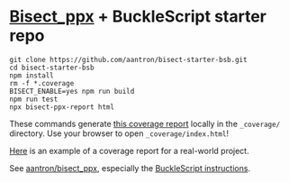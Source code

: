 # [Bisect_ppx][bisect] + BuckleScript starter repo

```
git clone https://github.com/aantron/bisect-starter-bsb.git
cd bisect-starter-bsb
npm install
rm -f *.coverage
BISECT_ENABLE=yes npm run build
npm run test
npx bisect-ppx-report html
```

These commands generate
[this coverage report](https://aantron.github.io/bisect-starter-bsb/) locally
in the `_coverage/` directory. Use your browser to open `_coverage/index.html`!

[Here][demo] is an example of a coverage report for a real-world project.

See [aantron/bisect_ppx][bisect], especially the
[BuckleScript instructions][bsb-instructions].

[bisect]: https://github.com/aantron/bisect_ppx
[bsb-instructions]: https://github.com/aantron/bisect_ppx#BuckleScript
[demo]: https://aantron.github.io/bisect_ppx/demo/
